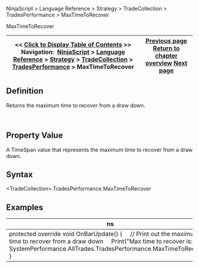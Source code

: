 ﻿
NinjaScript \> Language Reference \> Strategy \> TradeCollection \> TradesPerformance \> MaxTimeToRecover

MaxTimeToRecover

| \<\< [Click to Display Table of Contents](maxtimetorecover.md) \>\> **Navigation:**     [NinjaScript](ninjascript.md) \> [Language Reference](language_reference_wip.md) \> [Strategy](strategy.md) \> [TradeCollection](tradecollection.md) \> [TradesPerformance](tradesperformance.md) \> MaxTimeToRecover | [Previous page](maxconsecutivewinner.md) [Return to chapter overview](tradesperformance.md) [Next page](monthlystddev.md) |
| --- | --- |
## Definition
Returns the maximum time to recover from a draw down.  

 
## Property Value
A TimeSpan value that represents the maximum time to recover from a draw down.
 
## Syntax
\<TradeCollection\>.TradesPerformance.MaxTimeToRecover
 
## 
## Examples

| ns |
| --- |
| protected override void OnBarUpdate() {      // Print out the maximum time to recover from a draw down      Print("Max time to recover is: " \+ SystemPerformance.AllTrades.TradesPerformance.MaxTimeToRecover); } |
